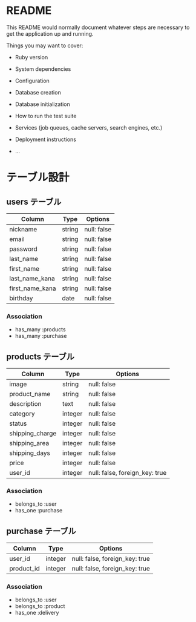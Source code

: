 # README

This README would normally document whatever steps are necessary to get the
application up and running.

Things you may want to cover:

* Ruby version

* System dependencies

* Configuration

* Database creation

* Database initialization

* How to run the test suite

* Services (job queues, cache servers, search engines, etc.)

* Deployment instructions

* ...

# テーブル設計

## users テーブル

| Column          | Type   | Options     |
| --------------- | ------ | ----------- |
| nickname        | string | null: false |
| email           | string | null: false |
| password        | string | null: false |
| last_name       | string | null: false |
| first_name      | string | null: false |
| last_name_kana  | string | null: false |
| first_name_kana | string | null: false |
| birthday        | date   | null: false |

### Association

- has_many :products
- has_many :purchase

## products テーブル

| Column          | Type    | Options                        |
| --------------- | ------- | ------------------------------ |
| image           | string  | null: false                    |
| product_name    | string  | null: false                    |
| description     | text    | null: false                    |
| category        | integer | null: false                    |
| status          | integer | null: false                    |
| shipping_charge | integer | null: false                    |
| shipping_area   | integer | null: false                    |
| shipping_days   | integer | null: false                    |
| price           | integer | null: false                    |
| user_id         | integer | null: false, foreign_key: true |

### Association

- belongs_to :user
- has_one :purchase

## purchase テーブル

| Column     | Type    | Options                        |
| ---------- | ------- | ------------------------------ |
| user_id    | integer | null: false, foreign_key: true |
| product_id | integer | null: false, foreign_key: true |

### Association

- belongs_to :user
- belongs_to :product
- has_one :delivery